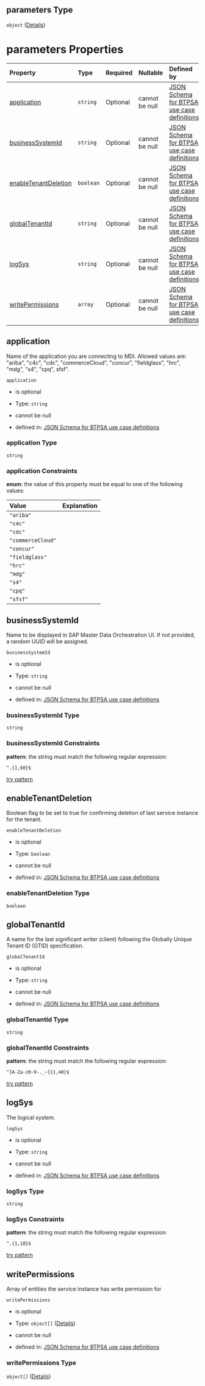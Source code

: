 ## parameters Type

`object` ([Details](btpsa-usecase-properties-services-items-allof-1-then-allof-81-then-allof-1-then-properties-parameters.md))

# parameters Properties

| Property                                      | Type      | Required | Nullable       | Defined by                                                                                                                                                                                                                                                                                                                  |
| :-------------------------------------------- | :-------- | :------- | :------------- | :-------------------------------------------------------------------------------------------------------------------------------------------------------------------------------------------------------------------------------------------------------------------------------------------------------------------------- |
| [application](#application)                   | `string`  | Optional | cannot be null | [JSON Schema for BTPSA use case definitions](btpsa-usecase-properties-services-items-allof-1-then-allof-81-then-allof-1-then-properties-parameters-properties-application.md "undefined#/properties/services/items/allOf/1/then/allOf/81/then/allOf/1/then/properties/parameters/properties/application")                   |
| [businessSystemId](#businesssystemid)         | `string`  | Optional | cannot be null | [JSON Schema for BTPSA use case definitions](btpsa-usecase-properties-services-items-allof-1-then-allof-81-then-allof-1-then-properties-parameters-properties-businesssystemid.md "undefined#/properties/services/items/allOf/1/then/allOf/81/then/allOf/1/then/properties/parameters/properties/businessSystemId")         |
| [enableTenantDeletion](#enabletenantdeletion) | `boolean` | Optional | cannot be null | [JSON Schema for BTPSA use case definitions](btpsa-usecase-properties-services-items-allof-1-then-allof-81-then-allof-1-then-properties-parameters-properties-enabletenantdeletion.md "undefined#/properties/services/items/allOf/1/then/allOf/81/then/allOf/1/then/properties/parameters/properties/enableTenantDeletion") |
| [globalTenantId](#globaltenantid)             | `string`  | Optional | cannot be null | [JSON Schema for BTPSA use case definitions](btpsa-usecase-properties-services-items-allof-1-then-allof-81-then-allof-1-then-properties-parameters-properties-globaltenantid.md "undefined#/properties/services/items/allOf/1/then/allOf/81/then/allOf/1/then/properties/parameters/properties/globalTenantId")             |
| [logSys](#logsys)                             | `string`  | Optional | cannot be null | [JSON Schema for BTPSA use case definitions](btpsa-usecase-properties-services-items-allof-1-then-allof-81-then-allof-1-then-properties-parameters-properties-logsys.md "undefined#/properties/services/items/allOf/1/then/allOf/81/then/allOf/1/then/properties/parameters/properties/logSys")                             |
| [writePermissions](#writepermissions)         | `array`   | Optional | cannot be null | [JSON Schema for BTPSA use case definitions](btpsa-usecase-properties-services-items-allof-1-then-allof-81-then-allof-1-then-properties-parameters-properties-writepermissions.md "undefined#/properties/services/items/allOf/1/then/allOf/81/then/allOf/1/then/properties/parameters/properties/writePermissions")         |

## application

Name of the application you are connecting to MDI. Allowed values are: "ariba", "c4c", "cdc", "commerceCloud", "concur", "fieldglass", "hrc", "mdg", "s4", "cpq", sfsf".

`application`

*   is optional

*   Type: `string`

*   cannot be null

*   defined in: [JSON Schema for BTPSA use case definitions](btpsa-usecase-properties-services-items-allof-1-then-allof-81-then-allof-1-then-properties-parameters-properties-application.md "undefined#/properties/services/items/allOf/1/then/allOf/81/then/allOf/1/then/properties/parameters/properties/application")

### application Type

`string`

### application Constraints

**enum**: the value of this property must be equal to one of the following values:

| Value             | Explanation |
| :---------------- | :---------- |
| `"ariba"`         |             |
| `"c4c"`           |             |
| `"cdc"`           |             |
| `"commerceCloud"` |             |
| `"concur"`        |             |
| `"fieldglass"`    |             |
| `"hrc"`           |             |
| `"mdg"`           |             |
| `"s4"`            |             |
| `"cpq"`           |             |
| `"sfsf"`          |             |

## businessSystemId

Name to be displayed in SAP Master Data Orchestration UI. If not provided, a random UUID will be assigned.

`businessSystemId`

*   is optional

*   Type: `string`

*   cannot be null

*   defined in: [JSON Schema for BTPSA use case definitions](btpsa-usecase-properties-services-items-allof-1-then-allof-81-then-allof-1-then-properties-parameters-properties-businesssystemid.md "undefined#/properties/services/items/allOf/1/then/allOf/81/then/allOf/1/then/properties/parameters/properties/businessSystemId")

### businessSystemId Type

`string`

### businessSystemId Constraints

**pattern**: the string must match the following regular expression:&#x20;

```regexp
^.{1,60}$
```

[try pattern](https://regexr.com/?expression=%5E.%7B1%2C60%7D%24 "try regular expression with regexr.com")

## enableTenantDeletion

Boolean flag to be set to true for confirming deletion of last service instance for the tenant.

`enableTenantDeletion`

*   is optional

*   Type: `boolean`

*   cannot be null

*   defined in: [JSON Schema for BTPSA use case definitions](btpsa-usecase-properties-services-items-allof-1-then-allof-81-then-allof-1-then-properties-parameters-properties-enabletenantdeletion.md "undefined#/properties/services/items/allOf/1/then/allOf/81/then/allOf/1/then/properties/parameters/properties/enableTenantDeletion")

### enableTenantDeletion Type

`boolean`

## globalTenantId

A name for the last significant writer (client) following the Globally Unique Tenant ID (GTID) specification.

`globalTenantId`

*   is optional

*   Type: `string`

*   cannot be null

*   defined in: [JSON Schema for BTPSA use case definitions](btpsa-usecase-properties-services-items-allof-1-then-allof-81-then-allof-1-then-properties-parameters-properties-globaltenantid.md "undefined#/properties/services/items/allOf/1/then/allOf/81/then/allOf/1/then/properties/parameters/properties/globalTenantId")

### globalTenantId Type

`string`

### globalTenantId Constraints

**pattern**: the string must match the following regular expression:&#x20;

```regexp
^[A-Za-z0-9-._~]{1,40}$
```

[try pattern](https://regexr.com/?expression=%5E%5BA-Za-z0-9-._~%5D%7B1%2C40%7D%24 "try regular expression with regexr.com")

## logSys

The logical system.

`logSys`

*   is optional

*   Type: `string`

*   cannot be null

*   defined in: [JSON Schema for BTPSA use case definitions](btpsa-usecase-properties-services-items-allof-1-then-allof-81-then-allof-1-then-properties-parameters-properties-logsys.md "undefined#/properties/services/items/allOf/1/then/allOf/81/then/allOf/1/then/properties/parameters/properties/logSys")

### logSys Type

`string`

### logSys Constraints

**pattern**: the string must match the following regular expression:&#x20;

```regexp
^.{1,10}$
```

[try pattern](https://regexr.com/?expression=%5E.%7B1%2C10%7D%24 "try regular expression with regexr.com")

## writePermissions

Array of entities the service instance has write permission for

`writePermissions`

*   is optional

*   Type: `object[]` ([Details](btpsa-usecase-properties-services-items-allof-1-then-allof-81-then-allof-1-then-properties-parameters-properties-writepermissions-items.md))

*   cannot be null

*   defined in: [JSON Schema for BTPSA use case definitions](btpsa-usecase-properties-services-items-allof-1-then-allof-81-then-allof-1-then-properties-parameters-properties-writepermissions.md "undefined#/properties/services/items/allOf/1/then/allOf/81/then/allOf/1/then/properties/parameters/properties/writePermissions")

### writePermissions Type

`object[]` ([Details](btpsa-usecase-properties-services-items-allof-1-then-allof-81-then-allof-1-then-properties-parameters-properties-writepermissions-items.md))
